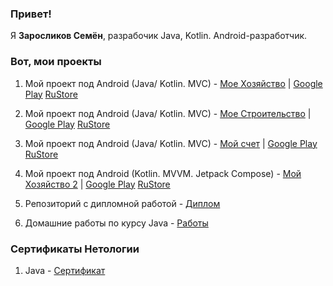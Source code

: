 ### Привет!

Я **Заросликов Семён**, разрабочик Java, Kotlin. Android-разработчик.

### Вот, мои проекты

1. Мой проект под Android (Java/ Kotlin. MVC) - [Мое Хозяйство](https://github.com/CEMKAAS/my_ferma_n) | [Google Play](https://play.google.com/store/apps/details?id=com.hfad.myferma) [RuStore](https://www.rustore.ru/catalog/app/com.hfad.myferma)

2. Мой проект под Android (Java/ Kotlin. MVC) - [Мое Строительство](https://github.com/CEMKAAS/myConstructorKotlin) |  [Google Play](https://play.google.com/store/apps/details?id=com.zaroslikov.myconstruction)  [RuStore](https://www.rustore.ru/catalog/app/com.zaroslikov.myconstruction)

3. Мой проект под Android (Java/ Kotlin. MVC) - [Мой счет](https://github.com/CEMKAAS/MyCount) |  [Google Play](https://play.google.com/store/apps/details?id=com.zaroslikov.mycountjava2)  [RuStore](https://www.rustore.ru/catalog/app/com.zaroslikov.mycountjava2)

4. Мой проект под Android (Kotlin. MVVM. Jetpack Compose) - [Мой Хозяйство 2](https://github.com/CEMKAAS/ferma_compose2) |  [Google Play](https://play.google.com/store/apps/details?hl=ru&gl=ru&id=com.zaroslikov.fermacompose2)  [RuStore](https://www.rustore.ru/catalog/app/com.zaroslikov.fermacompose2)
 
5. Репозиторий с дипломной работой - [Диплом](https://github.com/CEMKAAS/pcs-final-diplom)

6. Домашние работы по курсу Java - [Работы](https://github.com/CEMKAAS/CEMKAAS/blob/main/HomeWork.md)

### Сертификаты Нетологии 

1. Java - [Сертификат](https://github.com/CEMKAAS/CEMKAAS/blob/main/certificate.pdf)

